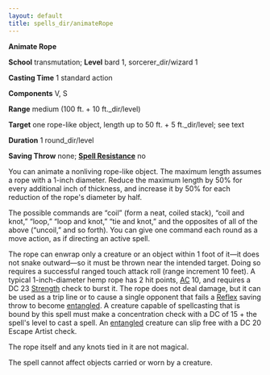 ```yaml
---
layout: default
title: spells_dir/animateRope
---
```

 **Animate Rope**

**School** transmutation; **Level** bard 1, sorcerer_dir/wizard 1

**Casting Time** 1 standard action

**Components** V, S

**Range** medium (100 ft. + 10 ft._dir/level)

**Target** one rope-like object, length up to 50 ft. + 5 ft._dir/level; see text

**Duration** 1 round_dir/level

**Saving Throw** none; **[Spell Resistance](../../glossary#_spell-resistance)** no

You can animate a nonliving rope-like object. The maximum length assumes a rope with a 1-inch diameter. Reduce the maximum length by 50% for every additional inch of thickness, and increase it by 50% for each reduction of the rope's diameter by half.

The possible commands are “coil” (form a neat, coiled stack), “coil and knot,” “loop,” “loop and knot,” “tie and knot,” and the opposites of all of the above (“uncoil,” and so forth). You can give one command each round as a move action, as if directing an active spell.

The rope can enwrap only a creature or an object within 1 foot of it—it does not snake outward—so it must be thrown near the intended target. Doing so requires a successful ranged touch attack roll (range increment 10 feet). A typical 1-inch-diameter hemp rope has 2 hit points, [AC](../../combat#_armor-class) 10, and requires a DC 23 [Strength](../../gettingStarted#_strength) check to burst it. The rope does not deal damage, but it can be used as a trip line or to cause a single opponent that fails a [Reflex](../../combat#_reflex) saving throw to become [entangled](../../glossary#_entangled). A creature capable of spellcasting that is bound by this spell must make a concentration check with a DC of 15 + the spell's level to cast a spell. An [entangled](../../glossary#_entangled) creature can slip free with a DC 20 Escape Artist check.

The rope itself and any knots tied in it are not magical.

The spell cannot affect objects carried or worn by a creature.

